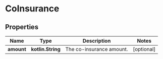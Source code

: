 
# CoInsurance

## Properties
| Name | Type | Description | Notes |
| ------------ | ------------- | ------------- | ------------- |
| **amount** | **kotlin.String** | The co-insurance amount. |  [optional] |



